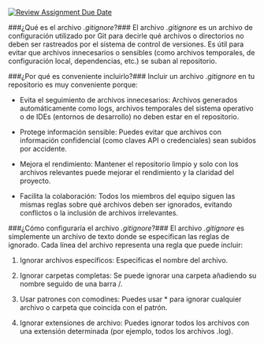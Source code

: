 [![Review Assignment Due Date](https://classroom.github.com/assets/deadline-readme-button-22041afd0340ce965d47ae6ef1cefeee28c7c493a6346c4f15d667ab976d596c.svg)](https://classroom.github.com/a/kl-E8VQf)

###¿Qué es el archivo _.gitignore_?###
El archivo _.gitignore_ es un archivo de configuración utilizado por Git para decirle qué archivos o directorios no deben ser rastreados por el sistema de control de versiones. Es útil para evitar que archivos innecesarios o sensibles (como archivos temporales, de configuración local, dependencias, etc.) se suban al repositorio.

###¿Por qué es conveniente incluirlo?###
Incluir un archivo _.gitignore_ en tu repositorio es muy conveniente porque:

- Evita el seguimiento de archivos innecesarios: Archivos generados automáticamente como logs, archivos temporales del sistema operativo o de IDEs (entornos de desarrollo) no deben estar en el repositorio.

- Protege información sensible: Puedes evitar que archivos con información confidencial (como claves API o credenciales) sean subidos por accidente.

- Mejora el rendimiento: Mantener el repositorio limpio y solo con los archivos relevantes puede mejorar el rendimiento y la claridad del proyecto.

- Facilita la colaboración: Todos los miembros del equipo siguen las mismas reglas sobre qué archivos deben ser ignorados, evitando conflictos o la inclusión de archivos irrelevantes.

###¿Cómo configuraría el archivo _.gitignore_?###
El archivo _.gitignore_ es simplemente un archivo de texto donde se especifican las reglas de ignorado. Cada línea del archivo representa una regla que puede incluir:

1. Ignorar archivos específicos: Especificas el nombre del archivo.

2. Ignorar carpetas completas: Se puede ignorar una carpeta añadiendo su nombre seguido de una barra /.

3. Usar patrones con comodines: Puedes usar * para ignorar cualquier archivo o carpeta que coincida con el patrón.

3. Ignorar extensiones de archivo: Puedes ignorar todos los archivos con una extensión determinada (por ejemplo, todos los archivos .log).